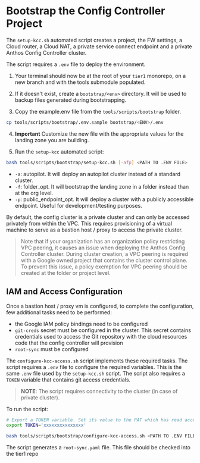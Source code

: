 # Bootstrap the Config Controller Project

The `setup-kcc.sh` automated script creates a project, the FW settings, a Cloud router, a Cloud NAT, a private service connect endpoint and a private Anthos Config Controller cluster.

The script requires a `.env` file to deploy the environment.

1. Your terminal should now be at the root of your `tier1` monorepo, on a new branch and with the tools submodule populated.

2. If it doesn't exist, create a `bootstrap/<env>` directory. It will be used to backup files generated during bootstrapping.

3. Copy the example.env file from the `tools/scripts/bootstrap` folder.

```bash
cp tools/scripts/bootstrap/.env.sample bootstrap/<ENV>/.env
```

4. **Important** Customize the new file with the appropriate values for the landing zone you are building.

5. Run the `setup-kcc` automated script:

```bash
bash tools/scripts/bootstrap/setup-kcc.sh [-afp] <PATH TO .ENV FILE>
```
- `-a`: autopilot. It will deploy an autopilot cluster instead of a standard cluster.
- `-f`: folder_opt. It will bootstrap the landing zone in a folder instead than at the org level.
- `-p`: public_endpoint_opt. It will deploy a cluster with a publicly accessible endpoint. Useful for development/testing purposes.

By default, the config cluster is a private cluster and can only be accessed privately from within the VPC. This requires provisioning of a virtual machine to serve as a bastion host / proxy to access the private cluster.

> Note that if your organization has an organization policy restricting VPC peering, it causes an issue when deploying the Anthos Config Controller cluster.  During cluster creation, a VPC peering is required with a Google owned project that contains the cluster control plane. To prevent this issue, a policy exemption for VPC peering should be created at the folder or project level.

## IAM and Access Configuration

Once a bastion host / proxy vm is configured, to complete the configuration, few additional tasks need to be performed:
- the Google IAM policy bindings need to be configured
- `git-creds` secret must be configured in the cluster. This secret contains credentials used to access the Git repository with the cloud resources code that the config controller will provision
- `root-sync` must be configured

The `configure-kcc-access.sh` script implements these required tasks. The script requires a `.env` file to configure the required variables.  This is the same `.env` file used by the `setup-kcc.sh` script. The script also requires a `TOKEN` variable that contains git access credentials.

> **NOTE**: The script requires connectivity to the cluster (in case of private cluster).

To run the script:

```bash
# Export a TOKEN variable. Set its value to the PAT which has read access to the tier1 monorepo.
export TOKEN='xxxxxxxxxxxxxxx'

bash tools/scripts/bootstrap/configure-kcc-access.sh <PATH TO .ENV FILE>
```

The script generates a `root-sync.yaml` file. This file should be checked into the tier1 repo